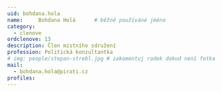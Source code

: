 ```yaml
---
uid: bohdana.hola
name:     Bohdana Holá  	# běžně používáné jméno
category:
  - clenove
ordclenove: 13
description: Člen místního sdružení
profession: Politická konzultantka
# img: people/stepan-strebl.jpg # zakomentuj radek dokud není fotka
mail:
  - bohdana.hola@pirati.cz
profiles:
---
```

